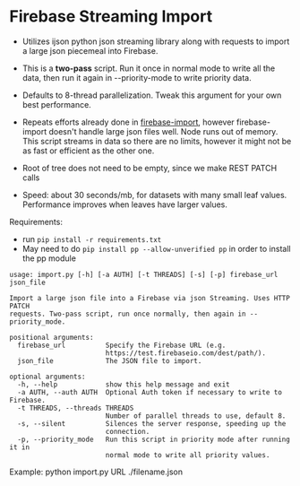 Firebase Streaming Import
===========================

- Utilizes ijson python json streaming library along with requests to import a large json piecemeal into Firebase.

- This is a **two-pass** script.  Run it once in normal mode to write all the data, then run it again in --priority-mode to write priority data.

- Defaults to 8-thread parallelization.  Tweak this argument for your own best performance.  

- Repeats efforts already done in [firebase-import](https://github.com/firebase/firebase-import), however firebase-import doesn't handle large json files well.  Node runs out of memory.  This script streams in data so there are no limits, however it might not be as fast or efficient as the other one.

- Root of tree does not need to be empty, since we make REST PATCH calls

- Speed: about 30 seconds/mb, for datasets with many small leaf values.  Performance improves when leaves have larger values.

Requirements: 
- run `pip install -r requirements.txt`
- May need to do `pip install pp --allow-unverified pp` in order to install the pp module

```
usage: import.py [-h] [-a AUTH] [-t THREADS] [-s] [-p] firebase_url json_file

Import a large json file into a Firebase via json Streaming. Uses HTTP PATCH
requests. Two-pass script, run once normally, then again in --priority_mode.

positional arguments:
  firebase_url          Specify the Firebase URL (e.g.
                        https://test.firebaseio.com/dest/path/).
  json_file             The JSON file to import.

optional arguments:
  -h, --help            show this help message and exit
  -a AUTH, --auth AUTH  Optional Auth token if necessary to write to Firebase.
  -t THREADS, --threads THREADS
                        Number of parallel threads to use, default 8.
  -s, --silent          Silences the server response, speeding up the
                        connection.
  -p, --priority_mode   Run this script in priority mode after running it in
                        normal mode to write all priority values.
```

Example:
python import.py URL ./filename.json

